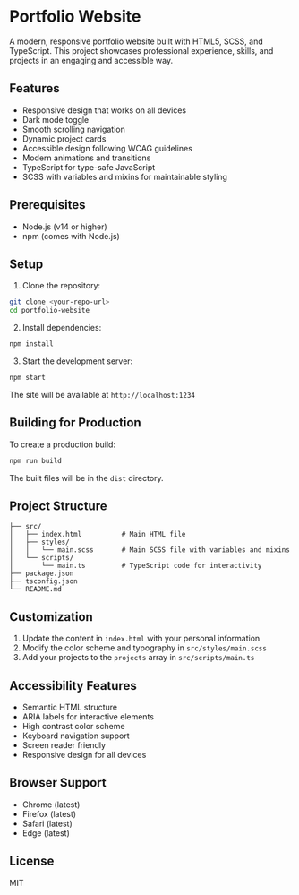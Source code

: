# Portfolio Website

A modern, responsive portfolio website built with HTML5, SCSS, and TypeScript. This project showcases professional experience, skills, and projects in an engaging and accessible way.

## Features

- Responsive design that works on all devices
- Dark mode toggle
- Smooth scrolling navigation
- Dynamic project cards
- Accessible design following WCAG guidelines
- Modern animations and transitions
- TypeScript for type-safe JavaScript
- SCSS with variables and mixins for maintainable styling

## Prerequisites

- Node.js (v14 or higher)
- npm (comes with Node.js)

## Setup

1. Clone the repository:

```bash
git clone <your-repo-url>
cd portfolio-website
```

2. Install dependencies:

```bash
npm install
```

3. Start the development server:

```bash
npm start
```

The site will be available at `http://localhost:1234`

## Building for Production

To create a production build:

```bash
npm run build
```

The built files will be in the `dist` directory.

## Project Structure

```
├── src/
│   ├── index.html          # Main HTML file
│   ├── styles/
│   │   └── main.scss       # Main SCSS file with variables and mixins
│   └── scripts/
│       └── main.ts         # TypeScript code for interactivity
├── package.json
├── tsconfig.json
└── README.md
```

## Customization

1. Update the content in `index.html` with your personal information
2. Modify the color scheme and typography in `src/styles/main.scss`
3. Add your projects to the `projects` array in `src/scripts/main.ts`

## Accessibility Features

- Semantic HTML structure
- ARIA labels for interactive elements
- High contrast color scheme
- Keyboard navigation support
- Screen reader friendly
- Responsive design for all devices

## Browser Support

- Chrome (latest)
- Firefox (latest)
- Safari (latest)
- Edge (latest)

## License

MIT
